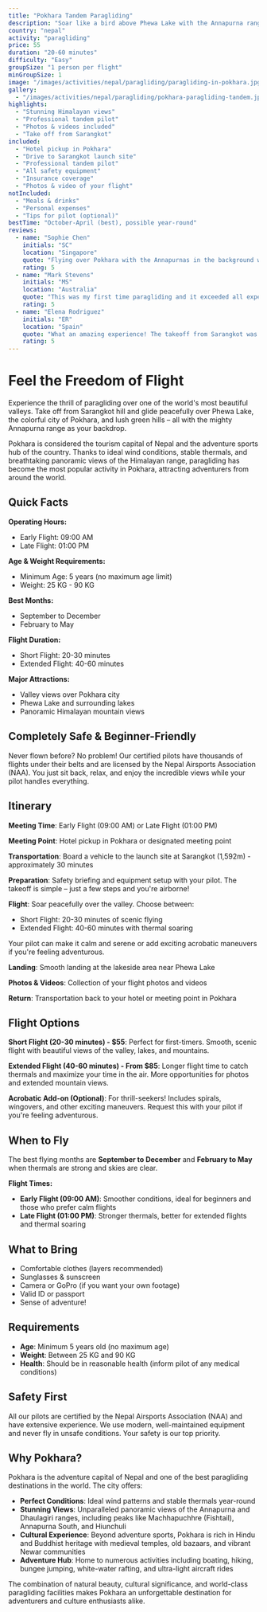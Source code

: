 ```yaml
---
title: "Pokhara Tandem Paragliding"
description: "Soar like a bird above Phewa Lake with the Annapurna range as your backdrop. Experience Nepal's adventure capital from the sky."
country: "nepal"
activity: "paragliding"
price: 55
duration: "20-60 minutes"
difficulty: "Easy"
groupSize: "1 person per flight"
minGroupSize: 1
image: "/images/activities/nepal/paragliding/paragliding-in-pokhara.jpg"
gallery:
  - "/images/activities/nepal/paragliding/pokhara-paragliding-tandem.jpg"
highlights:
  - "Stunning Himalayan views"
  - "Professional tandem pilot"
  - "Photos & videos included"
  - "Take off from Sarangkot"
included:
  - "Hotel pickup in Pokhara"
  - "Drive to Sarangkot launch site"
  - "Professional tandem pilot"
  - "All safety equipment"
  - "Insurance coverage"
  - "Photos & video of your flight"
notIncluded:
  - "Meals & drinks"
  - "Personal expenses"
  - "Tips for pilot (optional)"
bestTime: "October-April (best), possible year-round"
reviews:
  - name: "Sophie Chen"
    initials: "SC"
    location: "Singapore"
    quote: "Flying over Pokhara with the Annapurnas in the background was absolutely breathtaking! Biswash was a fantastic pilot - calm, professional, and made me feel completely safe..."
    rating: 5
  - name: "Mark Stevens"
    initials: "MS"
    location: "Australia"
    quote: "This was my first time paragliding and it exceeded all expectations! The views of Phewa Lake and the mountains were incredible. Professional team and smooth experience..."
    rating: 5
  - name: "Elena Rodriguez"
    initials: "ER"
    location: "Spain"
    quote: "What an amazing experience! The takeoff from Sarangkot was smooth and the flight was peaceful yet exhilarating. Photos and videos were a nice bonus. Highly recommend..."
    rating: 5
---
```


# Feel the Freedom of Flight

Experience the thrill of paragliding over one of the world's most beautiful valleys. Take off from Sarangkot hill and glide peacefully over Phewa Lake, the colorful city of Pokhara, and lush green hills – all with the mighty Annapurna range as your backdrop.

Pokhara is considered the tourism capital of Nepal and the adventure sports hub of the country. Thanks to ideal wind conditions, stable thermals, and breathtaking panoramic views of the Himalayan range, paragliding has become the most popular activity in Pokhara, attracting adventurers from around the world.

## Quick Facts

**Operating Hours:**
- Early Flight: 09:00 AM
- Late Flight: 01:00 PM

**Age & Weight Requirements:**
- Minimum Age: 5 years (no maximum age limit)
- Weight: 25 KG - 90 KG

**Best Months:**
- September to December
- February to May

**Flight Duration:**
- Short Flight: 20-30 minutes
- Extended Flight: 40-60 minutes

**Major Attractions:**
- Valley views over Pokhara city
- Phewa Lake and surrounding lakes
- Panoramic Himalayan mountain views

## Completely Safe & Beginner-Friendly

Never flown before? No problem! Our certified pilots have thousands of flights under their belts and are licensed by the Nepal Airsports Association (NAA). You just sit back, relax, and enjoy the incredible views while your pilot handles everything.

## Itinerary

**Meeting Time**: Early Flight (09:00 AM) or Late Flight (01:00 PM)

**Meeting Point**: Hotel pickup in Pokhara or designated meeting point

**Transportation**: Board a vehicle to the launch site at Sarangkot (1,592m) - approximately 30 minutes

**Preparation**: Safety briefing and equipment setup with your pilot. The takeoff is simple – just a few steps and you're airborne!

**Flight**: Soar peacefully over the valley. Choose between:
- Short Flight: 20-30 minutes of scenic flying
- Extended Flight: 40-60 minutes with thermal soaring

Your pilot can make it calm and serene or add exciting acrobatic maneuvers if you're feeling adventurous.

**Landing**: Smooth landing at the lakeside area near Phewa Lake

**Photos & Videos**: Collection of your flight photos and videos

**Return**: Transportation back to your hotel or meeting point in Pokhara

## Flight Options

**Short Flight (20-30 minutes) - $55**: Perfect for first-timers. Smooth, scenic flight with beautiful views of the valley, lakes, and mountains.

**Extended Flight (40-60 minutes) - From $85**: Longer flight time to catch thermals and maximize your time in the air. More opportunities for photos and extended mountain views.

**Acrobatic Add-on (Optional)**: For thrill-seekers! Includes spirals, wingovers, and other exciting maneuvers. Request this with your pilot if you're feeling adventurous.

## When to Fly

The best flying months are **September to December** and **February to May** when thermals are strong and skies are clear. 

**Flight Times:**
- **Early Flight (09:00 AM)**: Smoother conditions, ideal for beginners and those who prefer calm flights
- **Late Flight (01:00 PM)**: Stronger thermals, better for extended flights and thermal soaring

## What to Bring

- Comfortable clothes (layers recommended)
- Sunglasses & sunscreen
- Camera or GoPro (if you want your own footage)
- Valid ID or passport
- Sense of adventure!

## Requirements

- **Age**: Minimum 5 years old (no maximum age)
- **Weight**: Between 25 KG and 90 KG
- **Health**: Should be in reasonable health (inform pilot of any medical conditions)

## Safety First

All our pilots are certified by the Nepal Airsports Association (NAA) and have extensive experience. We use modern, well-maintained equipment and never fly in unsafe conditions. Your safety is our top priority.

## Why Pokhara?

Pokhara is the adventure capital of Nepal and one of the best paragliding destinations in the world. The city offers:

- **Perfect Conditions**: Ideal wind patterns and stable thermals year-round
- **Stunning Views**: Unparalleled panoramic views of the Annapurna and Dhaulagiri ranges, including peaks like Machhapuchhre (Fishtail), Annapurna South, and Hiunchuli
- **Cultural Experience**: Beyond adventure sports, Pokhara is rich in Hindu and Buddhist heritage with medieval temples, old bazaars, and vibrant Newar communities
- **Adventure Hub**: Home to numerous activities including boating, hiking, bungee jumping, white-water rafting, and ultra-light aircraft rides

The combination of natural beauty, cultural significance, and world-class paragliding facilities makes Pokhara an unforgettable destination for adventurers and culture enthusiasts alike.
